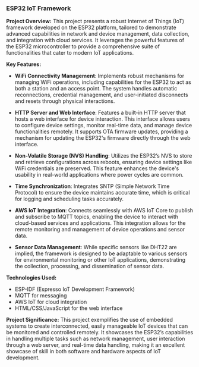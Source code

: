 ### ESP32 IoT Framework

**Project Overview:**
This project presents a robust Internet of Things (IoT) framework developed on the ESP32 platform, tailored to demonstrate advanced capabilities in network and device management, data collection, and integration with cloud services. It leverages the powerful features of the ESP32 microcontroller to provide a comprehensive suite of functionalities that cater to modern IoT applications.

**Key Features:**

- **WiFi Connectivity Management**: Implements robust mechanisms for managing WiFi operations, including capabilities for the ESP32 to act as both a station and an access point. The system handles automatic reconnections, credential management, and user-initiated disconnects and resets through physical interactions.

- **HTTP Server and Web Interface**: Features a built-in HTTP server that hosts a web interface for device interaction. This interface allows users to configure device settings, monitor real-time data, and manage device functionalities remotely. It supports OTA firmware updates, providing a mechanism for updating the ESP32's firmware directly through the web interface.

- **Non-Volatile Storage (NVS) Handling**: Utilizes the ESP32’s NVS to store and retrieve configurations across reboots, ensuring device settings like WiFi credentials are preserved. This feature enhances the device's usability in real-world applications where power cycles are common.

- **Time Synchronization**: Integrates SNTP (Simple Network Time Protocol) to ensure the device maintains accurate time, which is critical for logging and scheduling tasks accurately.

- **AWS IoT Integration**: Connects seamlessly with AWS IoT Core to publish and subscribe to MQTT topics, enabling the device to interact with cloud-based services and applications. This integration allows for the remote monitoring and management of device operations and sensor data.

- **Sensor Data Management**: While specific sensors like DHT22 are implied, the framework is designed to be adaptable to various sensors for environmental monitoring or other IoT applications, demonstrating the collection, processing, and dissemination of sensor data.

**Technologies Used:**
- ESP-IDF (Espresso IoT Development Framework)
- MQTT for messaging
- AWS IoT for cloud integration
- HTML/CSS/JavaScript for the web interface

**Project Significance:**
This project exemplifies the use of embedded systems to create interconnected, easily manageable IoT devices that can be monitored and controlled remotely. It showcases the ESP32’s capabilities in handling multiple tasks such as network management, user interaction through a web server, and real-time data handling, making it an excellent showcase of skill in both software and hardware aspects of IoT development.
